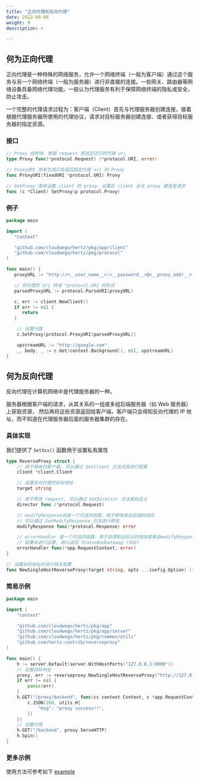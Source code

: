```yaml
---
title: "正向代理和反向代理"
date: 2022-09-08
weight: 9
description: >

---
```


## 何为正向代理

正向代理是一种特殊的网络服务，允许一个网络终端（一般为客户端）通过这个服务与另一个网络终端（一般为服务器）进行非直接的连接。一些网关、路由器等网络设备具备网络代理功能。一般认为代理服务有利于保障网络终端的隐私或安全，防止攻击。

一个完整的代理请求过程为：客户端（Client）首先与代理服务器创建连接，接着根据代理服务器所使用的代理协议，请求对目标服务器创建连接、或者获得目标服务器的指定资源。

### 接口

```go
// Proxy 结构体，根据 request 来选定访问的代理 uri
type Proxy func(*protocol.Request) (*protocol.URI, error)

// ProxyURI 用来生成只会返回固定代理 uri 的 Proxy
func ProxyURI(fixedURI *protocol.URI) Proxy

// SetProxy 用来设置 client 的 proxy，设置后 client 会与 proxy 建连发请求
func (c *Client) SetProxy(p protocol.Proxy)
```

### 例子

```go
package main

import (
   "context"

   "github.com/cloudwego/hertz/pkg/app/client"
   "github.com/cloudwego/hertz/pkg/protocol"
)

func main() {
   proxyURL := "http://<__user_name__>:<__password__>@<__proxy_addr__>:<__proxy_port__>"

   // 将代理的 uri 转成 *protocol.URI 的形式
   parsedProxyURL := protocol.ParseURI(proxyURL)

   c, err := client.NewClient()
   if err != nil {
      return
   }

	// 设置代理
	c.SetProxy(protocol.ProxyURI(parsedProxyURL))

	upstreamURL := "http://google.com"
	_, body, _ := c.Get(context.Background(), nil, upstreamURL)
}
```

## 何为反向代理

反向代理在计算机网络中是代理服务器的一种。

服务器根据客户端的请求，从其关系的一组或多组后端服务器（如 Web 服务器）上获取资源，
然后再将这些资源返回给客户端，客户端只会得知反向代理的 IP 地址，而不知道在代理服务器后面的服务器集群的存在。

### 具体实现
我们提供了 `SetXxx()` 函数用于设置私有属性
```go
type ReverseProxy struct {
    // 用于转发的客户端, 可以通过 SetClient 方法对其进行配置
    client *client.Client

    // 设置反向代理的目标地址
    target string

    // 用于修改 request, 可以通过 SetDirector 方法来自定义
    director func (*protocol.Request)

    // modifyResponse这是一个可选的函数，用于修改来自后端的响应
    // 可以通过 SetModifyResponse 方法进行修改
    modifyResponse func(*protocol.Response) error

    // errorHandler 是一个可选的函数，用于处理到达后台的错误或来自modifyResponse的错误。
    // 如果未进行设置, 默认返回 StatusBadGateway (502)
    errorHandler func(*app.RequestContext, error)
}

// 设置目标地址并进行相关配置
func NewSingleHostReverseProxy(target string, opts ...config.Option) (*reverseProxy, error)
```

### 简易示例

```go
package main

import (
	"context"

	"github.com/cloudwego/hertz/pkg/app"
	"github.com/cloudwego/hertz/pkg/app/server"
	"github.com/cloudwego/hertz/pkg/common/utils"
	"github.com/hertz-contrib/reverseproxy"
)

func main() {
	h := server.Default(server.WithHostPorts("127.0.0.1:8000"))
	// 设置目标地址
	proxy, err := reverseproxy.NewSingleHostReverseProxy("http://127.0.0.1:8000/proxy")
	if err != nil {
		panic(err)
	}
	h.GET("/proxy/backend", func(cc context.Context, c *app.RequestContext) {
		c.JSON(200, utils.H{
			"msg": "proxy success!!",
		})
	})
	// 设置代理
	h.GET("/backend", proxy.ServeHTTP)
	h.Spin()
}
```

### 更多示例

使用方法可参考如下 [example](https://github.com/cloudwego/hertz-examples/tree/main/reverseproxy)
